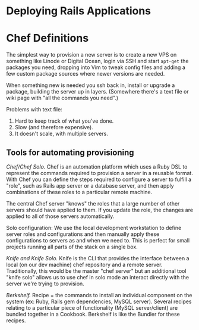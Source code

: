 # Deploying Rails Applications

# Chef Definitions

The simplest way to provision a new server is to create a new VPS on something like Linode or Digital Ocean, login via SSH and start `apt-get` the packages you need, dropping into Vim to tweak config files and adding a few custom package sources where newer versions are needed.

When something new is needed you ssh back in, install or upgrade a package, building the server up in layers. (Somewhere there's a text file or wiki page with "all the commands you need".)

Problems with text file:

1. Hard to keep track of what you've done.
2. Slow (and therefore expensive).
3. It doesn't scale, with multiple servers.

## Tools for automating provisioning

*Chef/Chef Solo.* Chef is an automation platform which uses a Ruby DSL to represent the commands required to provision a server in a reusable format. With Chef you can define the steps required to configure a server to fulfill a "role", such as Rails app server or a database server, and then apply combinations of these roles to a particular remote machine.

The central Chef server "knows" the roles that a large number of other servers should have applied to them. If you update the role, the changes are applied to all of those servers automatically.

Solo configuration: We use the local development workstation to define server roles and configurations and then manually apply these configurations to servers as and when we need to. This is perfect for small projects running all parts of the stack on a single box.

*Knife and Knife Solo.* Knife is the CLI that provides the interface between a local (on our dev machine) chef repository and a remote server. Traditionally, this would be the master "chef server" but an additional tool "knife solo" allows us to use chef in solo mode an interact directly with the server we're trying to provision.

*Berkshelf.* Recipe = the commands to install an individual component on the system (ex: Ruby, Rails gem dependencies, MySQL server). Several recipes relating to a particular piece of functionality (MySQL server/client) are bundled together in a Cookbook. Berkshelf is like the Bundler for these recipes.

